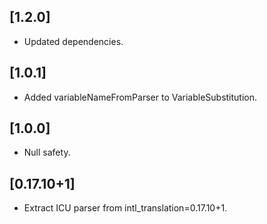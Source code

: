 ## [1.2.0]
  * Updated dependencies.

## [1.0.1]
  * Added variableNameFromParser to VariableSubstitution.

## [1.0.0]
  * Null safety.

## [0.17.10+1]
  * Extract ICU parser from intl_translation=0.17.10+1.
